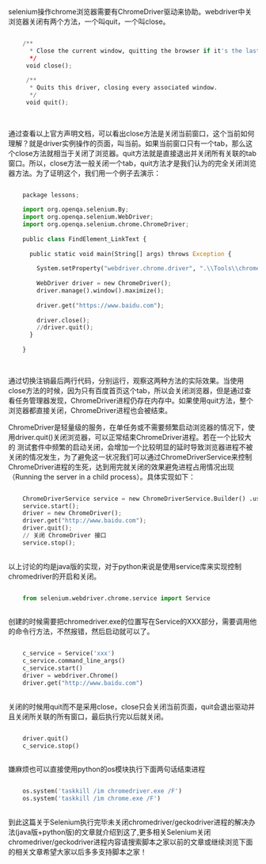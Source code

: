 selenium操作chrome浏览器需要有ChromeDriver驱动来协助。webdriver中关浏览器关闭有两个方法，一个叫quit，一个叫close。  

```python

    /**
      * Close the current window, quitting the browser if it's the last window currently open.
      */
     void close();
    
     /**
      * Quits this driver, closing every associated window.
      */
     void quit();
    
    
```

通过查看以上官方声明文档，可以看出close方法是关闭当前窗口，这个当前如何理解？就是driver实例操作的页面，叫当前。如果当前窗口只有一个tab，那么这个close方法就相当于关闭了浏览器。quit方法就是直接退出并关闭所有关联的tab窗口。所以，close方法一般关闭一个tab，quit方法才是我们认为的完全关闭浏览器方法。为了证明这个，我们用一个例子去演示：  

```python

    package lessons;
    
    import org.openqa.selenium.By;
    import org.openqa.selenium.WebDriver;
    import org.openqa.selenium.chrome.ChromeDriver;
    
    public class FindElement_LinkText {
    
      public static void main(String[] args) throws Exception {
    
        System.setProperty("webdriver.chrome.driver", ".\\Tools\\chromedriver.exe");
    
        WebDriver driver = new ChromeDriver();
        driver.manage().window().maximize();
    
        driver.get("https://www.baidu.com");
    
        driver.close();
        //driver.quit();
      }
    
    }
    
    
```

通过切换注销最后两行代码，分别运行，观察这两种方法的实际效果。当使用close方法的时候，因为只有百度首页这个tab，所以会关闭浏览器，但是通过查看任务管理器发现，ChromeDriver进程仍存在内存中。如果使用quit方法，整个浏览器都直接关闭，ChromeDriver进程也会被结束。

ChromeDriver是轻量级的服务，在单任务或不需要频繁启动浏览器的情况下，使用driver.quit()关闭浏览器，可以正常结束ChromeDriver进程。若在一个比较大的
测试套件中频繁的启动关闭，会增加一个比较明显的延时导致浏览器进程不被关闭的情况发生，为了避免这一状况我们可以通过ChromeDriverService来控制ChromeDriver进程的生死，达到用完就关闭的效果避免进程占用情况出现（Running
the server in a child process）。具体实现如下：

```python

    ChromeDriverService service = new ChromeDriverService.Builder() .usingChromeDriverExecutable(new File("E:\\Selenium WebDriver\\chromedriver_win_23.0.1240.0\\chromedriver.exe")).usingAnyFreePort().build();
    service.start();
    driver = new ChromeDriver();
    driver.get("http://www.baidu.com");
    driver.quit();
    // 关闭 ChromeDriver 接口
    service.stop();
    
```

以上讨论的均是java版的实现，对于python来说是使用service库来实现控制chromedriver的开启和关闭。

```python

    from selenium.webdriver.chrome.service import Service
    
```

创建的时候需要把chromedriver.exe的位置写在Service的XXX部分，需要调用他的命令行方法，不然报错，然后启动就可以了。

```python

    c_service = Service('xxx')
    c_service.command_line_args()
    c_service.start()
    driver = webdriver.Chrome()
    driver.get("http://www.baidu.com")
    
```

关闭的时候用quit而不是采用close，close只会关闭当前页面，quit会退出驱动并且关闭所关联的所有窗口，最后执行完以后就关闭。

```python

    driver.quit()
    c_service.stop()
    
```

嫌麻烦也可以直接使用python的os模块执行下面两句话结束进程

```python

    os.system('taskkill /im chromedriver.exe /F')
    os.system('taskkill /im chrome.exe /F')
    
```

到此这篇关于Selenium执行完毕未关闭chromedriver/geckodriver进程的解决办法(java版+python版)的文章就介绍到这了,更多相关Selenium关闭chromedriver/geckodriver进程内容请搜索脚本之家以前的文章或继续浏览下面的相关文章希望大家以后多多支持脚本之家！

